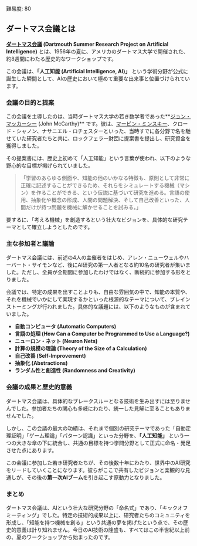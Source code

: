 難易度: 80

## ダートマス会議とは

**[ダートマス会議](02_AIの歴史/02_ダートマス会議.md) (Dartmouth Summer Research Project on Artificial Intelligence)** とは、1956年の夏に、アメリカのダートマス大学で開催された、約8週間にわたる歴史的なワークショップです。

この会議は、**「人工知能 (Artificial Intelligence, AI)」** という学術分野が公式に誕生した瞬間として、AIの歴史において極めて重要な出来事と位置づけられています。

### 会議の目的と提案

この会議を主導したのは、当時ダートマス大学の若き数学者であった**[ジョン・マッカーシー](02_AIの歴史/03_ジョン・マッカーシー.md) (John McCarthy)** です。彼は、[マービン・ミンスキー](02_AIの歴史/04_マービン・ミンスキー.md)、クロード・シャノン、ナサニエル・ロチェスターといった、当時すでに各分野で名を馳せていた研究者たちと共に、ロックフェラー財団に提案書を提出し、研究資金を獲得しました。

その提案書には、歴史上初めて「人工知能」という言葉が使われ、以下のような野心的な目標が掲げられていました。

> 「学習のあらゆる側面や、知能の他のいかなる特徴も、原則として非常に正確に記述することができるため、それらをシミュレートする機械（マシン）を作ることができる、という仮説に基づいて研究を進める。言語の使用、抽象化や概念の形成、人間の問題解決、そして自己改善といった、人間だけが持つ問題を機械に解かせることを試みる。」

要するに、「考える機械」を創造するという壮大なビジョンを、具体的な研究テーマとして確立しようとしたのです。

### 主な参加者と議論

ダートマス会議には、前述の4人の主催者をはじめ、アレン・ニューウェルやハーバート・サイモンなど、後にAI研究の第一人者となる約10名の研究者が集いました。ただし、全員が全期間に参加したわけではなく、断続的に参加する形をとりました。

会議では、特定の成果を出すことよりも、自由な雰囲気の中で、知能の本質や、それを機械でいかにして実現するかといった根源的なテーマについて、ブレインストーミングが行われました。具体的な議題には、以下のようなものが含まれていました。

*   **自動コンピュータ (Automatic Computers)**
*   **言語の処理 (How Can a Computer be Programmed to Use a Language?)**
*   **ニューロン・ネット (Neuron Nets)**
*   **計算の規模の理論 (Theory of the Size of a Calculation)**
*   **自己改善 (Self-Improvement)**
*   **抽象化 (Abstractions)**
*   **ランダム性と創造性 (Randomness and Creativity)**

### 会議の成果と歴史的意義

ダートマス会議は、具体的なブレークスルーとなる技術を生み出すには至りませんでした。参加者たちの関心も多岐にわたり、統一した見解に至ることもありませんでした。

しかし、この会議の最大の功績は、それまで個別の研究テーマであった「自動定理証明」「ゲーム理論」「パターン認識」といった分野を、**「人工知能」** という一つの大きな傘の下に統合し、共通の目標を持つ学問分野として正式に命名・発足させた点にあります。

この会議に参加した若き研究者たちが、その後数十年にわたり、世界中のAI研究をリードしていくことになります。彼らがここで共有したビジョンと楽観的な見通しが、その後の**第一次AIブーム**を引き起こす原動力となりました。

### まとめ

ダートマス会議は、AIという壮大な研究分野の「命名式」であり、「キックオフミーティング」でした。特定の技術的成果以上に、研究者たちのコミュニティを形成し、「知能を持つ機械を創る」という共通の夢を掲げたという点で、その歴史的意義は計り知れません。今日のAI技術の隆盛も、すべてはこの半世紀以上前の、夏のワークショップから始まったのです。